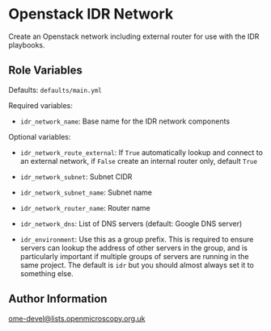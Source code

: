Openstack IDR Network
=====================

Create an Openstack network including external router for use with the IDR playbooks.


Role Variables
--------------

Defaults: `defaults/main.yml`

Required variables:
- `idr_network_name`: Base name for the IDR network components

Optional variables:
- `idr_network_route_external`: If `True` automatically lookup and connect to an external network, if `False` create an internal router only, default `True`
- `idr_network_subnet`: Subnet CIDR
- `idr_network_subnet_name`: Subnet name
- `idr_network_router_name`: Router name
- `idr_network_dns`: List of DNS servers (default: Google DNS server)

- `idr_environment`: Use this as a group prefix. This is required to ensure servers can lookup the address of other servers in the group, and is particularly important if multiple groups of servers are running in the same project. The default is `idr` but you should almost always set it to something else.


Author Information
------------------

ome-devel@lists.openmicroscopy.org.uk
